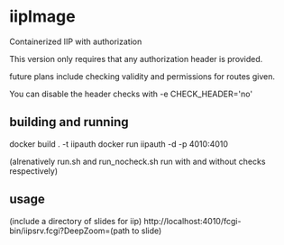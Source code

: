# iipImage
Containerized IIP with authorization

This version only requires that any authorization header is provided.

future plans include checking validity and permissions for routes given.

You can disable the header checks with -e CHECK_HEADER='no'

## building and running

docker build . -t iipauth
docker run iipauth -d -p 4010:4010

(alrenatively run.sh and run_nocheck.sh run with and without checks respectively)


## usage
(include a directory of slides for iip)
http://localhost:4010/fcgi-bin/iipsrv.fcgi?DeepZoom=(path to slide)
